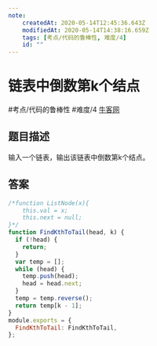 ```yaml
---
note:
    createdAt: 2020-05-14T12:45:36.643Z
    modifiedAt: 2020-05-14T14:38:16.659Z
    tags: [考点/代码的鲁棒性, 难度/4]
    id: ""
---
```

# 链表中倒数第k个结点
#考点/代码的鲁棒性 #难度/4  [牛客网](https://www.nowcoder.com/practice/529d3ae5a407492994ad2a246518148a?tpId=13&tqId=11167&tPage=3&rp=3&ru=/ta/coding-interviews&qru=/ta/coding-interviews/question-ranking)
<!-- @crossnote.comment "id":"68075386-ff51-454c-9130-00b5a6fdc228" -->  
## 题目描述
输入一个链表，输出该链表中倒数第k个结点。

## 答案

```javascript
/*function ListNode(x){
    this.val = x;
    this.next = null;
}*/
function FindKthToTail(head, k) {
  if (!head) {
    return;
  }
  var temp = [];
  while (head) {
    temp.push(head);
    head = head.next;
  }
  temp = temp.reverse();
  return temp[k - 1];
}
module.exports = {
  FindKthToTail: FindKthToTail,
};
```